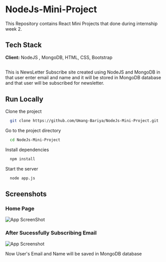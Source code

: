 
# NodeJs-Mini-Project

This Repository contains React Mini Projects that done during internship week 2.



## Tech Stack

**Client:** NodeJS , MongoDB, HTML, CSS, Bootstrap



## 

This is NewsLetter Subscribe site created using NodeJS and MongoDB in that user enter email and name and it will be stored in MongoDB database and that user will be subscribed for newsletter. 




## Run Locally

Clone the project

```bash
  git clone https://github.com/Umang-Bariya/NodeJs-Mini-Project.git
```

Go to the project directory

```bash
  cd NodeJs-Mini-Project
```

Install dependencies

```bash
  npm install
```

Start the server

```bash
  node app.js
```


## Screenshots

### Home Page 

![App ScreenShot](https://i.postimg.cc/tCdk2SsB/image.png)

### After Sucessfully Subscribing Email

![App Screenshot](https://i.postimg.cc/V65Zhjxd/image.png)

Now User's Email and Name will be saved in MongoDB database
##




